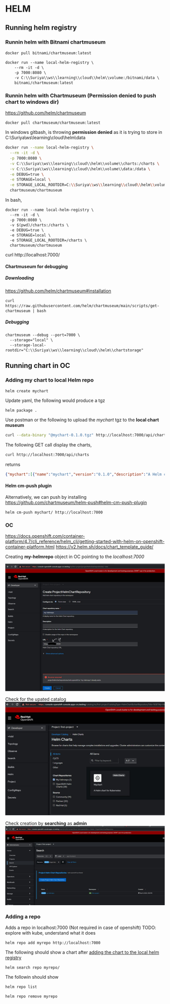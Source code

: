 # HELM


## Running helm registry

### Runnin helm with Bitnami chartmuseum

```
docker pull bitnami/chartmuseum:latest
```

```
docker run --name local-helm-registry \
    --rm -it -d \
    -p 7000:8080 \
    -v C:\\Suriya\\ws\\learning\\cloud\\helm\\volume:/bitnami/data \
    bitnami/chartmuseum:latest
```

### Runnin helm with Chartmuseum (Permission denied to push chart to windows dir)

https://github.com/helm/chartmuseum

```
docker pull chartmuseum/chartmuseum:latest
```
In windows gitbash, is throwing **permission denied** as it is trying to store in C:\\Suriya\\ws\\learning\\cloud\\helm\\data

```bash 
docker run --name local-helm-registry \
  --rm -it -d \
  -p 7000:8080 \
  -v C:\\Suriya\\ws\\learning\\cloud\\helm\\volume\\charts:/charts \
  -v C:\\Suriya\\ws\\learning\\cloud\\helm\\volume\\data:/data \
  -e DEBUG=true \
  -e STORAGE=local \
  -e STORAGE_LOCAL_ROOTDIR=C:\\Suriya\\ws\\learning\\cloud\\helm\\volume\\data \
  chartmuseum/chartmuseum
```

In bash,

```
docker run --name local-helm-registry \
  --rm -it -d \
  -p 7000:8080 \
  -v $(pwd)/charts:/charts \
  -e DEBUG=true \
  -e STORAGE=local \
  -e STORAGE_LOCAL_ROOTDIR=/charts \
  chartmuseum/chartmuseum
```

curl http://localhost:7000/

#### Chartmuseum for debugging

##### Downloading

https://github.com/helm/chartmuseum#installation

```
curl https://raw.githubusercontent.com/helm/chartmuseum/main/scripts/get-chartmuseum | bash
```

##### Debugging

```
chartmuseum --debug --port=7000 \
  --storage="local" \
  --storage-local-rootdir="C:\\Suriya\\ws\\learning\\cloud\\helm\\chartstorage"
```


## Running chart in OC

### Adding my chart to local Helm repo

```
helm create mychart
```

Update yaml, the following would produce a tgz

```
helm package .
```

Use postman or the following to upload the *mychart* tgz to the **local chart museum**

```bash
curl --data-binary "@mychart-0.1.0.tgz" http://localhost:7000/api/charts
```

The following GET call display the charts,
```bash
curl http://localhost:7000/api/charts
```
returns 
```json
{"mychart":[{"name":"mychart","version":"0.1.0","description":"A Helm chart for Kubernetes","apiVersion":"v2","appVersion":"1.16.0","type":"application","urls":["charts/mychart-0.1.0.tgz"],"created":"2022-11-12T00:35:30.745673797Z","digest":"3e9df09e9ab66cf2430d2c559bcc839e105634055f68b5aec5e954dcfa9105c9"}]}
```


#### Helm cm-push plugin

Alternatively, we can push by installing https://github.com/chartmuseum/helm-push#helm-cm-push-plugin

```
helm cm-push mychart/ http://localhost:7000
```


### OC

https://docs.openshift.com/container-platform/4.7/cli_reference/helm_cli/getting-started-with-helm-on-openshift-container-platform.html
https://v2.helm.sh/docs/chart_template_guide/

Creating **my-helmrepo** object in OC pointing to the *localhost:7000*

![OC Helm repo creation](./images/oc-helm-repo-creation.jpg)

Check for the upated catalog
![OC Helm repo creation check - Project as Developer](./images/oc-helm-repo-creation-check-dev.jpg)

Check creation by **searching** as **admin**
![OC Helm repo creation check](./images/oc-helm-repo-creation-check.jpg)




### Adding a repo

Adds a repo in localhost:7000 (Not required in case of openshift) TODO: explore with kube, understand what it does

```
helm repo add myrepo http://localhost:7000
```

The following should show a chart after [adding the chart to the local helm registry](#adding-my-chart-to-local-helm-repo)
```
helm search repo myrepo/
```

The followin should show 

```
helm repo list
```

```
helm repo remove myrepo
```